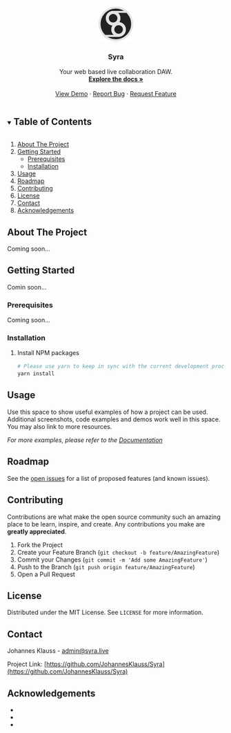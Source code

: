 <!--
*** Thanks for checking out the Best-README-Template. If you have a suggestion
*** that would make this better, please fork the repo and create a pull request
*** or simply open an issue with the tag "enhancement".
*** Thanks again! Now go create something AMAZING! :D
***
***
***
*** To avoid retyping too much info. Do a search and replace for the following:
*** JohannesKlauss, Syra, twitter_handle, admin@syra.live, Syra, A Typescript module that allows Soul Developers to interact with Syra and provide a UI.

Topics
Resources

-->



<!-- PROJECT SHIELDS -->
<!--
*** I'm using markdown "reference style" links for readability.
*** Reference links are enclosed in brackets [ ] instead of parentheses ( ).
*** See the bottom of this document for the declaration of the reference variables
*** for contributors-url, forks-url, etc. This is an optional, concise syntax you may use.
*** https://www.markdownguide.org/basic-syntax/#reference-style-links
-->

<!-- PROJECT LOGO -->
<br />
<p align="center">
  <a href="https://github.com/JohannesKlauss/Syra">
    <img src="logo.png" alt="Logo" width="80" height="80">
  </a>

  <h3 align="center">Syra</h3>

  <p align="center">
    Your web based live collaboration DAW.
    <br />
    <a href="https://github.com/JohannesKlauss/Syra"><strong>Explore the docs »</strong></a>
    <br />
    <br />
    <a href="https://github.com/JohannesKlauss/Syra">View Demo</a>
    ·
    <a href="https://github.com/JohannesKlauss/Syra/issues">Report Bug</a>
    ·
    <a href="https://github.com/JohannesKlauss/Syra/issues">Request Feature</a>
  </p>
</p>



<!-- TABLE OF CONTENTS -->
<details open="open">
  <summary><h2 style="display: inline-block">Table of Contents</h2></summary>
  <ol>
    <li>
      <a href="#about-the-project">About The Project</a>
    </li>
    <li>
      <a href="#getting-started">Getting Started</a>
      <ul>
        <li><a href="#prerequisites">Prerequisites</a></li>
        <li><a href="#installation">Installation</a></li>
      </ul>
    </li>
    <li><a href="#usage">Usage</a></li>
    <li><a href="#roadmap">Roadmap</a></li>
    <li><a href="#contributing">Contributing</a></li>
    <li><a href="#license">License</a></li>
    <li><a href="#contact">Contact</a></li>
    <li><a href="#acknowledgements">Acknowledgements</a></li>
  </ol>
</details>



<!-- ABOUT THE PROJECT -->
## About The Project

Coming soon...

<!-- GETTING STARTED -->
## Getting Started

Comin soon...

### Prerequisites

Coming soon...

### Installation

1. Install NPM packages
   ```sh
   # Please use yarn to keep in sync with the current development process.
   yarn install
   ```

<!-- USAGE EXAMPLES -->
## Usage

Use this space to show useful examples of how a project can be used. Additional screenshots, code examples and demos work well in this space. You may also link to more resources.

_For more examples, please refer to the [Documentation](https://example.com)_



<!-- ROADMAP -->
## Roadmap

See the [open issues](https://github.com/JohannesKlauss/Syra/issues) for a list of proposed features (and known issues).



<!-- CONTRIBUTING -->
## Contributing

Contributions are what make the open source community such an amazing place to be learn, inspire, and create. Any contributions you make are **greatly appreciated**.

1. Fork the Project
2. Create your Feature Branch (`git checkout -b feature/AmazingFeature`)
3. Commit your Changes (`git commit -m 'Add some AmazingFeature'`)
4. Push to the Branch (`git push origin feature/AmazingFeature`)
5. Open a Pull Request



<!-- LICENSE -->
## License

Distributed under the MIT License. See `LICENSE` for more information.



<!-- CONTACT -->
## Contact

Johannes Klauss - admin@syra.live

Project Link: [https://github.com/JohannesKlauss/Syra](https://github.com/JohannesKlauss/Syra)



<!-- ACKNOWLEDGEMENTS -->
## Acknowledgements

* []()
* []()
* []()





<!-- MARKDOWN LINKS & IMAGES -->
<!-- https://www.markdownguide.org/basic-syntax/#reference-style-links -->
[contributors-shield]: https://img.shields.io/github/contributors/JohannesKlauss/Syra.svg?style=for-the-badge
[contributors-url]: https://github.com/JohannesKlauss/Syra/graphs/contributors
[forks-shield]: https://img.shields.io/github/forks/JohannesKlauss/Syra.svg?style=for-the-badge
[forks-url]: https://github.com/JohannesKlauss/Syra/network/members
[stars-shield]: https://img.shields.io/github/stars/JohannesKlauss/Syra.svg?style=for-the-badge
[stars-url]: https://github.com/JohannesKlauss/Syra/stargazers
[issues-shield]: https://img.shields.io/github/issues/JohannesKlauss/Syra.svg?style=for-the-badge
[issues-url]: https://github.com/JohannesKlauss/Syra/issues
[license-shield]: https://img.shields.io/github/license/JohannesKlauss/Syra.svg?style=for-the-badge
[license-url]: https://github.com/JohannesKlauss/Syra/blob/master/LICENSE

